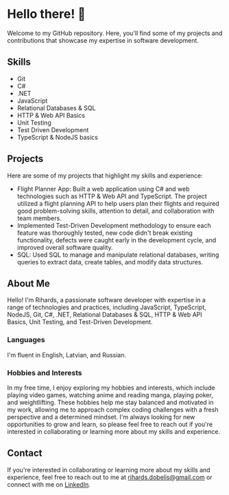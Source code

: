 # Hello there! 👋

Welcome to my GitHub repository. Here, you'll find some of my projects and contributions that showcase my expertise in software development.

## Skills

- Git
- C#
- .NET
- JavaScript
- Relational Databases & SQL
- HTTP & Web API Basics
- Unit Testing
- Test Driven Development
- TypeScript & NodeJS basics

## Projects

Here are some of my projects that highlight my skills and experience:

- Flight Planner App: Built a web application using C# and web technologies such as HTTP & Web API and TypeScript. The project utilized a flight planning API to help users plan their flights and required good problem-solving skills, attention to detail, and collaboration with team members.
- Implemented Test-Driven Development methodology to ensure each feature was thoroughly tested, new code didn't break existing functionality, defects were caught early in the development cycle, and improved overall software quality.
- SQL: Used SQL to manage and manipulate relational databases, writing queries to extract data, create tables, and modify data structures.

## About Me

Hello! I'm Rihards, a passionate software developer with expertise in a range of technologies and practices, including JavaScript, TypeScript, NodeJS, Git, C#, .NET, Relational Databases & SQL, HTTP & Web API Basics, Unit Testing, and Test-Driven Development.

### Languages

I'm fluent in English, Latvian, and Russian. 

### Hobbies and Interests

In my free time, I enjoy exploring my hobbies and interests, which include playing video games, watching anime and reading manga, playing poker, and weightlifting. These hobbies help me stay balanced and motivated in my work, allowing me to approach complex coding challenges with a fresh perspective and a determined mindset. I'm always looking for new opportunities to grow and learn, so please feel free to reach out if you're interested in collaborating or learning more about my skills and experience.

## Contact

If you're interested in collaborating or learning more about my skills and experience, feel free to reach out to me at rihards.dobelis@gmail.com or connect with me on [LinkedIn](https://www.linkedin.com/in/dobelis/).
